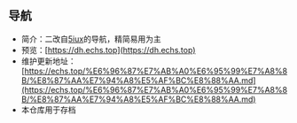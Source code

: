## 导航
- 简介：二改自[5iux](https://github.com/5iux/sou)的导航，精简易用为主
- 预览：[https://dh.echs.top](https://dh.echs.top)
- 维护更新地址：[https://echs.top/%E6%96%87%E7%AB%A0%E6%95%99%E7%A8%8B/%E8%87%AA%E7%94%A8%E5%AF%BC%E8%88%AA.md](https://echs.top/%E6%96%87%E7%AB%A0%E6%95%99%E7%A8%8B/%E8%87%AA%E7%94%A8%E5%AF%BC%E8%88%AA.md)
- 本仓库用于存档

